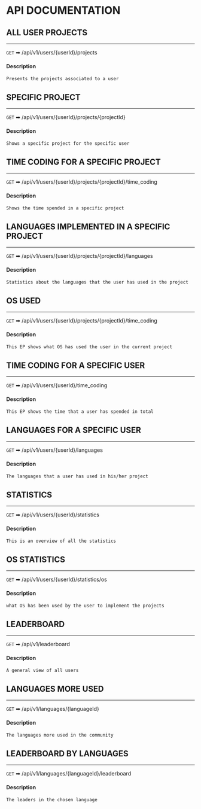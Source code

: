 # API DOCUMENTATION

## ALL USER PROJECTS
--------------------
`GET` ➡ /api/v1/users/{userId}/projects
#### Description
```
Presents the projects associated to a user
```

## SPECIFIC PROJECT
-------------------
`GET` ➡ /api/v1/users/{userId}/projects/{projectId}
#### Description
```
Shows a specific project for the specific user
```

## TIME CODING FOR A SPECIFIC PROJECT
-------------------------------------
`GET` ➡ /api/v1/users/{userId}/projects/{projectId}/time_coding
#### Description
```
Shows the time spended in a specific project
```

## LANGUAGES IMPLEMENTED IN A SPECIFIC PROJECT
----------------------------------------------
`GET` ➡ /api/v1/users/{userId}/projects/{projectId}/languages
#### Description
```
Statistics about the languages that the user has used in the project
```

## OS USED
----------
`GET` ➡ /api/v1/users/{userId}/projects/{projectId}/time_coding
#### Description
```
This EP shows what OS has used the user in the current project
```

## TIME CODING FOR A SPECIFIC USER
----------------------------------
`GET` ➡ /api/v1/users/{userId}/time_coding
#### Description
```
This EP shows the time that a user has spended in total
```

## LANGUAGES FOR A SPECIFIC USER
--------------------------------
`GET` ➡ /api/v1/users/{userId}/languages
#### Description
```
The languages that a user has used in his/her project
```

## STATISTICS
-------------
`GET` ➡ /api/v1/users/{userId}/statistics
#### Description
```
This is an overview of all the statistics
```

## OS STATISTICS
----------------
`GET` ➡ /api/v1/users/{userId}/statistics/os
#### Description
```
what OS has been used by the user to implement the projects
```

## LEADERBOARD
--------------
`GET` ➡ /api/v1/leaderboard
#### Description
```
A general view of all users
```

## LANGUAGES MORE USED
----------------------
`GET` ➡ /api/v1/languages/{languageId}
#### Description
```
The languages more used in the community
```

## LEADERBOARD BY LANGUAGES
---------------------------
`GET` ➡ /api/v1/languages/{languageId}/leaderboard
#### Description
```
The leaders in the chosen language
```
